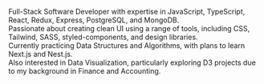 Full-Stack Software Developer with expertise in JavaScript, TypeScript, React, Redux, Express, PostgreSQL, and MongoDB. <br/>
Passionate about creating clean UI using a range of tools, including CSS, Tailwind, SASS, styled-components, and design libraries. <br/>
Currently practicing Data Structures and Algorithms, with plans to learn Next.js and Nest.js. <br/>
Also interested in Data Visualization, particularly exploring D3 projects due to my background in Finance and Accounting.  <br/>
